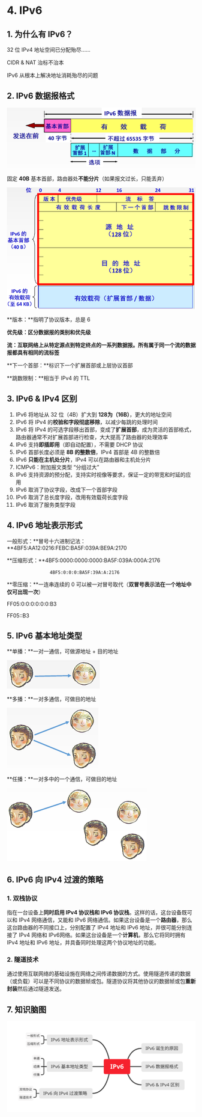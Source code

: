 # 4. IPv6

## 1. 为什么有 IPv6？

32 位 IPv4 地址空间已分配殆尽......

CIDR & NAT 治标不治本

IPv6 从根本上解决地址消耗殆尽的问题

## 2. IPv6 数据报格式

![](../.gitbook/assets/image%20%28166%29.png)

固定 **40B** 基本首部，路由器处**不能分片**（如果报文过长，只能丢弃）

![](../.gitbook/assets/image%20%28177%29.png)

**版本：**指明了协议版本，总是 6

**优先级：**区分数据报的类别和**优先级**

**流：**互联网络上从特定源点到特定终点的一系列数据报。所有属于同一个流的数据报都具有相同的**流标签**

**下一个首部：**标识下一个扩展首部或上层协议首部

**跳数限制：**相当于 IPv4 的 TTL

## 3. IPv6 & IPv4 区别

1. IPv6 将地址从 32 位（4B）扩大到 **128为（16B）**，更大的地址空间
2. IPv6 将 IPv4 的**校验和字段彻底移除**，以减少每跳的处理时间
3. IPv6 将 IPv4 的可选字段移出首部，变成了**扩展首部**，成为灵活的首部格式，路由器通常不对扩展首部进行检查，大大提高了路由器的处理效率
4. IPv6 支持**即插即用**（即自动配置），不需要 DHCP 协议
5. IPv6 首部长度必须是 **8B 的整数倍**，IPv4 首部是 4B 的整数倍
6. IPv6 **只能在主机处分片**，IPv4 可以在路由器和主机处分片
7. ICMPv6：附加报文类型 “分组过大”
8. IPv6 支持资源的预分配，支持实时视像等要求，保证一定的带宽和时延的应用
9. IPv6 取消了协议字段，改成下一个首部字段
10. IPv6 取消了总长度字段，改用有效载荷长度字段
11. IPv6 取消了服务类型字段

## 4. IPv6 地址表示形式

一般形式：**冒号十六进制记法：**4BF5:AA12:0216:FEBC:BA5F:039A:BE9A:2170

**压缩形式：**4BF5:0000:0000:0000:BA5F:039A:000A:2176

                    4BF5:0:0:0:BA5F:39A:A:2176

**零压缩：**一连串连续的 0 可以被一对冒号取代（**双冒号表示法在一个地址中仅可出现一次**）

FF05:0:0:0:0:0:0:B3

FF05::B3

## 5. IPv6 基本地址类型

**单播：**一对一通信，可做源地址 + 目的地址

![](../.gitbook/assets/image%20%28178%29.png)

**多播：**一对多通信，可做目的地址

![](../.gitbook/assets/image%20%28168%29.png)

**任播：**一对多中的一个通信，可做目的地址

![](../.gitbook/assets/image%20%28164%29.png)

## 6. IPv6 向 IPv4 过渡的策略

### 1. 双栈协议

指在一台设备上**同时启用 IPv4 协议栈和 IPv6 协议栈**。这样的话，这台设备既可以和 IPv4 网络通信，又能和 IPv6 网络通信。如果这台设备是一个**路由器**，那么这台路由器的不同接口上，分别配置了 IPv4 地址和 IPv6 地址，并很可能分别连接了 IPv4 网络和 IPv6网络。如果这台设备是一个**计算机**，那么它将同时拥有 IPv4 地址和 IPv6 地址，并具备同时处理这两个协议地址的功能。

### 2. 隧道技术

通过使用互联网络的基础设施在网络之间传递数据的方式。使用隧道传递的数据（或负载）可以是不同协议的数据帧或包。隧道协议将其他协议的数据帧或包**重新封装**然后通过隧道发送。

## 7. 知识脑图

![](../.gitbook/assets/ipv6.svg)

